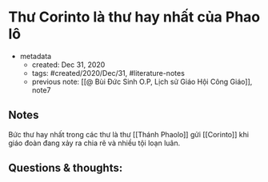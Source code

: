 ---
---

# Thư Corinto là thư hay nhất của Phao lô

- metadata
	- created: Dec 31, 2020 
	- tags: #created/2020/Dec/31, #literature-notes 
	- previous note: [[@ Bùi Đức Sinh O.P, Lịch sử Giáo Hội Công Giáo]], note7

## Notes
Bức thư hay nhất trong các thư là thư [[Thánh Phaolo]] gửi [[Corinto]] khi giáo đoàn đang xảy ra chia rẽ và nhiều tội loạn luân.

## Questions & thoughts:
